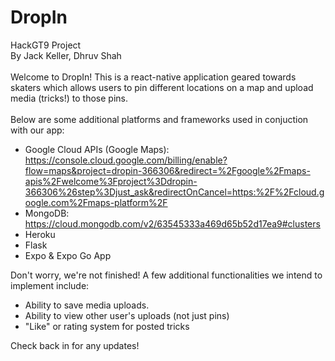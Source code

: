 # DropIn

HackGT9 Project\
By Jack Keller, Dhruv Shah\
\
Welcome to DropIn! This is a react-native application geared towards skaters which allows users to pin different locations on a map and upload media (tricks!) to those pins.\
\
Below are some additional platforms and frameworks used in conjuction with our app:
- Google Cloud APIs (Google Maps): https://console.cloud.google.com/billing/enable?flow=maps&project=dropin-366306&redirect=%2Fgoogle%2Fmaps-apis%2Fwelcome%3Fproject%3Ddropin-366306%26step%3Djust_ask&redirectOnCancel=https:%2F%2Fcloud.google.com%2Fmaps-platform%2F
- MongoDB: https://cloud.mongodb.com/v2/63545333a469d65b52d17ea9#clusters
- Heroku
- Flask
- Expo & Expo Go App



Don't worry, we're not finished! A few additional functionalities we intend to implement include:
- Ability to save media uploads.
- Ability to view other user's uploads (not just pins)
- "Like" or rating system for posted tricks


Check back in for any updates!
